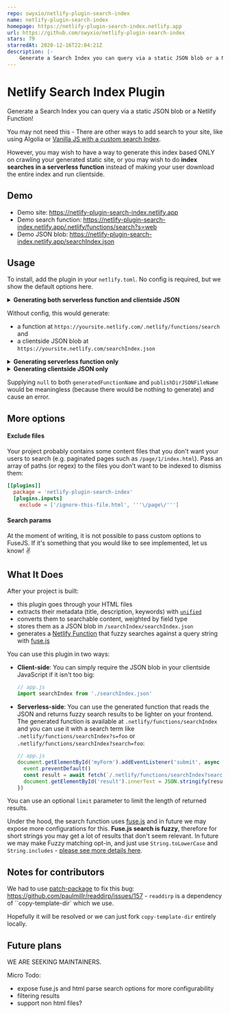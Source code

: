 ```yaml
---
repo: swyxio/netlify-plugin-search-index
name: netlify-plugin-search-index
homepage: https://netlify-plugin-search-index.netlify.app
url: https://github.com/swyxio/netlify-plugin-search-index
stars: 79
starredAt: 2020-12-16T22:04:21Z
description: |-
    Generate a Search Index you can query via a static JSON blob or a Netlify Function! A completely framework agnostic Netlify Build plugin that crawls your static site to generate a search index.
---
```


# Netlify Search Index Plugin

Generate a Search Index you can query via a static JSON blob or a Netlify Function!

You may not need this - There are other ways to add search to your site, like using Algolia or [Vanilla JS with a custom search Index](https://www.hawksworx.com/blog/adding-search-to-a-jamstack-site/).

However, you may wish to have a way to generate this index based ONLY on crawling your generated static site, or you may wish to do **index searches in a serverless function** instead of making your user download the entire index and run clientside.

## Demo

- Demo site: https://netlify-plugin-search-index.netlify.app
- Demo search function: https://netlify-plugin-search-index.netlify.app/.netlify/functions/search?s=web
- Demo JSON blob: https://netlify-plugin-search-index.netlify.app/searchIndex.json

## Usage

To install, add the plugin in your `netlify.toml`. No config is required, but we show the default options here.

<details>
<summary><b>Generating both serverless function and clientside JSON</b></summary>

```toml
[build]
  functions = 'functions' # must specify a functions folder for this to work
[[plugins]]
  package = 'netlify-plugin-search-index'
  # all inputs are optional, we just show you the defaults below
  # [plugins.inputs]
    # exclude = ["/ignore-this-file.html"] # don't index this file
    # generatedFunctionName = 'search' # change the name of generated folder in case of conflicts, use `null` to turn off
    # publishDirJSONFileName = 'searchIndex' # also use null to turn off
```

</details>

Without config, this would generate:

- a function at `https://yoursite.netlify.com/.netlify/functions/search` and
- a clientside JSON blob at `https://yoursite.netlify.com/searchIndex.json`

<details>
<summary><b>Generating serverless function only</b></summary>
  
To use this plugin only for the generated serveless function, supply `null` to the `publishDirJSONFileName`:

```toml
[[plugins]]
  package = 'netlify-plugin-search-index'
  [plugins.inputs]
    generatedFunctionName = 'mySearchFunction'
    publishDirJSONFileName = 'null'
```

This would generate a Netlify function at `https://yoursite.netlify.com/.netlify/functions/mySearchFunction` which you can query with `https://yoursite.netlify.com/.netlify/functions/mySearchFunction?search=foo`.

</details>

<details>
<summary><b>Generating clientside JSON only</b></summary>

To use this plugin only for the clientside JSON file, supply `null` to the `generatedFunctionName`:

```toml
[[plugins]]
  package = 'netlify-plugin-search-index'
  [plugins.inputs]
    generatedFunctionName = 'null'
    publishDirJSONFileName = 'mySearchIndex' # you can use / to nest in a directory
```

This would generate a clientside JSON at `https://yoursite.netlify.com/mySearchIndex.json`.

</details>

Supplying `null` to both `generatedFunctionName` and `publishDirJSONFileName` would be meaningless (because there would be nothing to generate) and cause an error.

## More options

#### Exclude files

Your project probably contains some content files that you don't want your users to search (e.g. paginated pages such as `/page/1/index.html`). Pass an array of paths (or regex) to the files you don’t want to be indexed to dismiss them:

```toml
[[plugins]]
  package = 'netlify-plugin-search-index'
  [plugins.inputs]
    exclude = ['/ignore-this-file.html', '''\/page\/''']
```

#### Search params

At the moment of writing, it is not possible to pass custom options to FuseJS.
If it's something that you would like to see implemented, let us know! ✌️


## What It Does

After your project is built:

- this plugin goes through your HTML files
- extracts their metadata (title, description, keywords) with [`unified`](https://unifiedjs.com/)
- converts them to searchable content, weighted by field type
- stores them as a JSON blob in `/searchIndex/searchIndex.json`
- generates a [Netlify Function](https://docs.netlify.com/functions/overview/?utm_source=twitter&utm_medium=laddersblog-swyx&utm_campaign=devex) that fuzzy searches against a query string with [fuse.js](https://fusejs.io/)

You can use this plugin in two ways:

- **Client-side**: You can simply require the JSON blob in your clientside JavaScript if it isn't too big:
    ```js
    // app.js
    import searchIndex from './searchIndex.json'
    ```
- **Serverless-side**: You can use the generated function that reads the JSON and returns fuzzy search results to be lighter on your frontend. The generated function is available at `.netlify/functions/searchIndex` and you can use it with a search term like `.netlify/functions/searchIndex?s=foo` or `.netlify/functions/searchIndex?search=foo`:
    ```js
    // app.js
    document.getElementById('myForm').addEventListener('submit', async event => {
      event.preventDefault()
      const result = await fetch(`/.netlify/functions/searchIndex?search=${event.target.searchText.value}&limit=25`).then(x => x.json())
      document.getElementById('result').innerText = JSON.stringify(result, null, 2)
    })
    ```

You can use an optional `limit` parameter to limit the length of returned results.

Under the hood, the search function uses [fuse.js](https://fusejs.io/) and in future we may expose more configurations for this. **Fuse.js search is fuzzy**, therefore for short strings you may get a lot of results that don't seem relevant. In future we may make Fuzzy matching opt-in, and just use `String.toLowerCase` and `String.includes` - [please see more details here](https://github.com/sw-yx/netlify-plugin-search-index/issues/19).

## Notes for contributors

We had to use [patch-package](https://github.com/ds300/patch-package) to fix this bug: https://github.com/paulmillr/readdirp/issues/157 - `readdirp` is a dependency of ``copy-template-dir` which we use.

Hopefully it will be resolved or we can just fork `copy-template-dir` entirely locally.

## Future plans

WE ARE SEEKING MAINTAINERS.

Micro Todo:
- expose fuse.js and html parse search options for more configurability
- filtering results
- support non html files?

